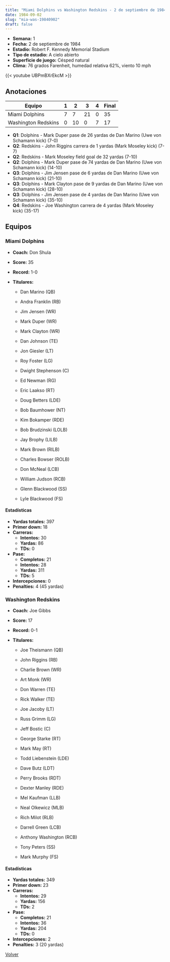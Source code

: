 ```yaml
---
title: "Miami Dolphins vs Washington Redskins - 2 de septiembre de 1984"
date: 1984-09-02
slug: "mia-was-19840902"
draft: false
---
```


- **Semana:** 1
- **Fecha:** 2 de septiembre de 1984
- **Estadio:** Robert F. Kennedy Memorial Stadium
- **Tipo de estadio:** A cielo abierto
- **Superficie de juego:** Césped natural
- **Clima:** 76 grados Farenheit, humedad relativa 62%, viento 10 mph


{{< youtube UBPmBXrEkcM >}}


## Anotaciones
| Equipo | 1 | 2 | 3 | 4 | Final |
|--------|---|---|---|---|-------|
| Miami Dolphins  | 7 | 7 | 21 | 0  | 35 |
| Washington Redskins  | 0 | 10 | 0 | 7  | 17 |
- **Q1**: Dolphins - Mark Duper pase de 26 yardas de Dan Marino (Uwe von Schamann kick) (7-0)
- **Q2**: Redskins - John Riggins carrera de 1 yardas (Mark Moseley kick) (7-7)
- **Q2**: Redskins - Mark Moseley field goal de 32 yardas (7-10)
- **Q2**: Dolphins - Mark Duper pase de 74 yardas de Dan Marino (Uwe von Schamann kick) (14-10)
- **Q3**: Dolphins - Jim Jensen pase de 6 yardas de Dan Marino (Uwe von Schamann kick) (21-10)
- **Q3**: Dolphins - Mark Clayton pase de 9 yardas de Dan Marino (Uwe von Schamann kick) (28-10)
- **Q3**: Dolphins - Jim Jensen pase de 4 yardas de Dan Marino (Uwe von Schamann kick) (35-10)
- **Q4**: Redskins - Joe Washington carrera de 4 yardas (Mark Moseley kick) (35-17)


## Equipos


### Miami Dolphins
* **Coach:** Don Shula
* **Score:** 35
* **Record:** 1-0
* **Titulares:** 

  * Dan Marino (QB) 

  * Andra Franklin (RB) 

  * Jim Jensen (WR) 

  * Mark Duper (WR) 

  * Mark Clayton (WR) 

  * Dan Johnson (TE) 

  * Jon Giesler (LT) 

  * Roy Foster (LG) 

  * Dwight Stephenson (C) 

  * Ed Newman (RG) 

  * Eric Laakso (RT) 

  * Doug Betters (LDE) 

  * Bob Baumhower (NT) 

  * Kim Bokamper (RDE) 

  * Bob Brudzinski (LOLB) 

  * Jay Brophy (LILB) 

  * Mark Brown (RILB) 

  * Charles Bowser (ROLB) 

  * Don McNeal (LCB) 

  * William Judson (RCB) 

  * Glenn Blackwood (SS) 

  * Lyle Blackwood (FS) 

#### Estadísticas
* **Yardas totales:** 397
* **Primer down:** 18
* **Carreras:**
  * **Intentos:** 30
  * **Yardas:** 86
  * **TDs:** 0
* **Pase:**
  * **Completos:** 21
  * **Intentos:** 28
  * **Yardas:** 311
  * **TDs:** 5
* **Intercepciones:** 0
* **Penalties:** 4 (45 yardas)

### Washington Redskins
* **Coach:** Joe Gibbs
* **Score:** 17
* **Record:** 0-1
* **Titulares:** 

  * Joe Theismann (QB) 

  * John Riggins (RB) 

  * Charlie Brown (WR) 

  * Art Monk (WR) 

  * Don Warren (TE) 

  * Rick Walker (TE) 

  * Joe Jacoby (LT) 

  * Russ Grimm (LG) 

  * Jeff Bostic (C) 

  * George Starke (RT) 

  * Mark May (RT) 

  * Todd Liebenstein (LDE) 

  * Dave Butz (LDT) 

  * Perry Brooks (RDT) 

  * Dexter Manley (RDE) 

  * Mel Kaufman (LLB) 

  * Neal Olkewicz (MLB) 

  * Rich Milot (RLB) 

  * Darrell Green (LCB) 

  * Anthony Washington (RCB) 

  * Tony Peters (SS) 

  * Mark Murphy (FS) 

#### Estadísticas
* **Yardas totales:** 349
* **Primer down:** 23
* **Carreras:**
  * **Intentos:** 29
  * **Yardas:** 156
  * **TDs:** 2
* **Pase:**
  * **Completos:** 21
  * **Intentos:** 36
  * **Yardas:** 204
  * **TDs:** 0
* **Intercepciones:** 2
* **Penalties:** 3 (20 yardas)


[Volver](/historia/1984)

